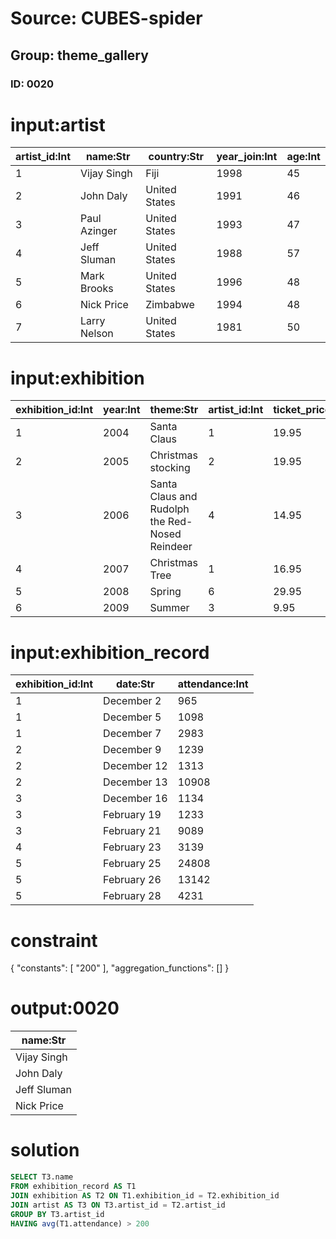 # Source: CUBES-spider
## Group: theme_gallery
### ID: 0020

# input:artist

| artist_id:Int | name:Str | country:Str | year_join:Int | age:Int |
|---|---|---|---|---|
| 1 | Vijay Singh | Fiji | 1998 | 45 |
| 2 | John Daly | United States | 1991 | 46 |
| 3 | Paul Azinger | United States | 1993 | 47 |
| 4 | Jeff Sluman | United States | 1988 | 57 |
| 5 | Mark Brooks | United States | 1996 | 48 |
| 6 | Nick Price | Zimbabwe | 1994 | 48 |
| 7 | Larry Nelson | United States | 1981 | 50 |

# input:exhibition

| exhibition_id:Int | year:Int | theme:Str | artist_id:Int | ticket_price:Dbl |
|---|---|---|---|---|
| 1 | 2004 | Santa Claus | 1 | 19.95 |
| 2 | 2005 | Christmas stocking | 2 | 19.95 |
| 3 | 2006 | Santa Claus and Rudolph the Red-Nosed Reindeer | 4 | 14.95 |
| 4 | 2007 | Christmas Tree | 1 | 16.95 |
| 5 | 2008 | Spring | 6 | 29.95 |
| 6 | 2009 | Summer | 3 | 9.95 |

# input:exhibition_record

| exhibition_id:Int | date:Str | attendance:Int |
|---|---|---|
| 1 | December 2 | 965 |
| 1 | December 5 | 1098 |
| 1 | December 7 | 2983 |
| 2 | December 9 | 1239 |
| 2 | December 12 | 1313 |
| 2 | December 13 | 10908 |
| 3 | December 16 | 1134 |
| 3 | February 19 | 1233 |
| 3 | February 21 | 9089 |
| 4 | February 23 | 3139 |
| 5 | February 25 | 24808 |
| 5 | February 26 | 13142 |
| 5 | February 28 | 4231 |

# constraint

{
  "constants": [
    "200"
  ],
  "aggregation_functions": []
}

# output:0020

| name:Str |
|---|
| Vijay Singh |
| John Daly |
| Jeff Sluman |
| Nick Price |

# solution

```sql
SELECT T3.name
FROM exhibition_record AS T1
JOIN exhibition AS T2 ON T1.exhibition_id = T2.exhibition_id
JOIN artist AS T3 ON T3.artist_id = T2.artist_id
GROUP BY T3.artist_id
HAVING avg(T1.attendance) > 200
```
